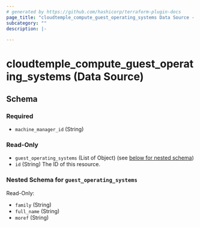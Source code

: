 ```yaml
---
# generated by https://github.com/hashicorp/terraform-plugin-docs
page_title: "cloudtemple_compute_guest_operating_systems Data Source - terraform-provider-cloudtemple"
subcategory: ""
description: |-
  
---
```


# cloudtemple_compute_guest_operating_systems (Data Source)





<!-- schema generated by tfplugindocs -->
## Schema

### Required

- `machine_manager_id` (String)

### Read-Only

- `guest_operating_systems` (List of Object) (see [below for nested schema](#nestedatt--guest_operating_systems))
- `id` (String) The ID of this resource.

<a id="nestedatt--guest_operating_systems"></a>
### Nested Schema for `guest_operating_systems`

Read-Only:

- `family` (String)
- `full_name` (String)
- `moref` (String)


